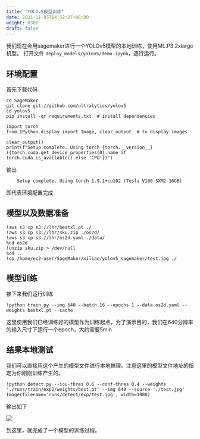 ```yaml
---
title: "YOLOv5模型训练"
date: 2021-11-05T14:52:27+08:00
weight: 0300
draft: false
---
```


我们现在会用sagemaker进行一个YOLOv5模型的本地训练，使用ML.P3.2xlarge机型。
打开文件 `deploy_models/yolov5/demo.ipynb`，逐行运行。

## 环境配置

首先下载代码
```
cd SageMaker
git clone git://github.com/ultralytics/yolov5
cd yolov5
pip install -qr requirements.txt  # install dependencies

import torch
from IPython.display import Image, clear_output  # to display images

clear_output()
print(f"Setup complete. Using torch {torch.__version__} ({torch.cuda.get_device_properties(0).name if torch.cuda.is_available() else 'CPU'})")
```
输出

        Setup complete. Using torch 1.9.1+cu102 (Tesla V100-SXM2-16GB)

即代表环境配置完成

## 模型以及数据准备


```
!aws s3 cp s3://lhr/bestxl.pt ./
!aws s3 cp s3://lhr/sku.zip ./os2d/ 
!aws s3 cp s3://lhr/os2d.yaml ./data/
%cd os2d 
!unzip sku.zip > /dev/null
%cd ..
!cp /home/ec2-user/SageMaker/xilian/yolov5_sagemaker/test.jpg ./
```


## 模型训练

接下来我们运行训练
```
!python train.py --img 640 --batch 16 --epochs 1 --data os2d.yaml --weights bestxl.pt --cache
```

这里使用我们已经训练好的模型作为训练起点，为了演示目的，我们在640分辨率的输入尺寸下运行一个epoch，大约需要5min

## 结果本地测试

我们可以直接用这个产生的模型文件进行本地推理。注意这里的模型文件地址的指定为你刚刚训练产生的。

```
!python detect.py --iou-thres 0.6 --conf-thres 0.4 --weights './runs/train/exp2/weights/best.pt' --img 640 --source './test.jpg'
Image(filename='runs/detect/exp/test.jpg', width=1000)
```

输出如下

![](../pics/yolo/res.png)

到这里，就完成了一个模型的训练过程。